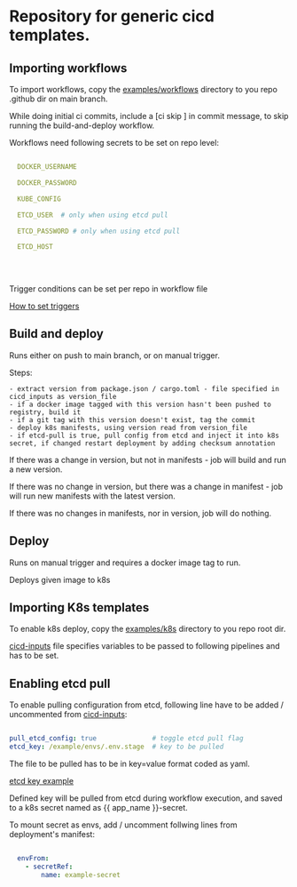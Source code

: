 
# Repository for generic cicd templates.

## Importing workflows

To import workflows, copy the [examples/workflows](./examples/workflows) directory to you repo .github dir on main branch.

While doing initial ci commits, include a [ci skip ] in commit message, to skip running the build-and-deploy workflow.

Workflows need following secrets to be set on repo level:

```yaml 

  DOCKER_USERNAME

  DOCKER_PASSWORD

  KUBE_CONFIG

  ETCD_USER  # only when using etcd pull

  ETCD_PASSWORD # only when using etcd pull

  ETCD_HOST
  
  
  
```

Trigger conditions can be set per repo in workflow file 

[ How to set triggers ](https://docs.github.com/en/actions/writing-workflows/choosing-when-your-workflow-runs/events-that-trigger-workflows)


## Build and deploy 

   Runs either on push to main branch, or on manual trigger.

   Steps:

    - extract version from package.json / cargo.toml - file specified in cicd_inputs as version_file
    - if a docker image tagged with this version hasn't been pushed to registry, build it
    - if a git tag with this version doesn't exist, tag the commit 
    - deploy k8s manifests, using version read from version_file
    - if etcd-pull is true, pull config from etcd and inject it into k8s secret, if changed restart deployment by adding checksum annotation


   If there was a change in version, but not in manifests - job will build and run a new version.

   If there was no change in version, but there was a change in manifest - job will run new manifests with the latest version.

   If there was no changes in manifests, nor in version, job will do nothing.

## Deploy

  Runs on manual trigger and requires a docker image tag to run.

  Deploys given image to k8s


## Importing K8s templates

To enable k8s deploy, copy the [examples/k8s](./examples/k8s) directory to you repo root dir.

[cicd-inputs](./examples/k8s/cicd-inputs.yaml) file specifies variables to be passed to following pipelines and has to be set.


## Enabling etcd pull

To enable pulling configuration from etcd, following line have to be added / uncommented from [cicd-inputs](./examples/k8s/cicd-inputs.yaml):

```yaml

pull_etcd_config: true              # toggle etcd pull flag
etcd_key: /example/envs/.env.stage  # key to be pulled 

```
The file to be pulled has to be in key=value format coded as yaml.

[etcd key example ](./examples/etcd/.env.stage)

Defined key will be pulled from etcd during workflow execution, and saved to a k8s secret named as {{ app_name }}-secret.

To mount secret as envs, add / uncomment follwing lines from deployment's manifest:

```yaml

  envFrom:
    - secretRef:
        name: example-secret

```

